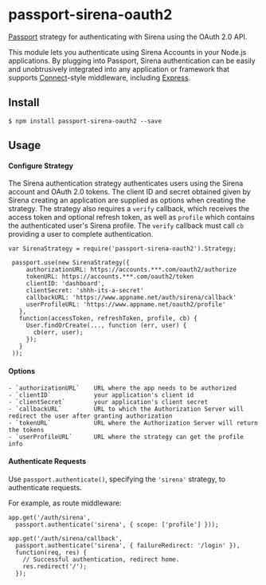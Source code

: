 # passport-sirena-oauth2

[Passport](http://passportjs.org/) strategy for authenticating with Sirena using the OAuth 2.0 API.

This module lets you authenticate using Sirena Accounts in your Node.js applications.
By plugging into Passport, Sirena authentication can be easily and
unobtrusively integrated into any application or framework that supports
[Connect](http://www.senchalabs.org/connect/)-style middleware, including
[Express](http://expressjs.com/).

## Install

    $ npm install passport-sirena-oauth2 --save

## Usage

#### Configure Strategy

The Sirena authentication strategy authenticates users using the Sirena account
and OAuth 2.0 tokens.  The client ID and secret obtained given by Sirena creating an
application are supplied as options when creating the strategy.  The strategy
also requires a `verify` callback, which receives the access token and optional
refresh token, as well as `profile` which contains the authenticated user's
Sirena profile.  The `verify` callback must call `cb` providing a user to
complete authentication.

    var SirenaStrategy = require('passport-sirena-oauth2').Strategy;

     passport.use(new SirenaStrategy({
         authorizationURL: https://accounts.***.com/oauth2/authorize
         tokenURL: https://accounts.***.com/oauth2/token
         clientID: 'dashboard',
         clientSecret: 'shhh-its-a-secret'
         callbackURL: 'https://www.appname.net/auth/sirena/callback'
         userProfileURL: 'https://www.appname.net/oauth2/profile'
       },
       function(accessToken, refreshToken, profile, cb) {
         User.findOrCreate(..., function (err, user) {
           cb(err, user);
         });
       }
     ));

#### Options

	- `authorizationURL`	URL where the app needs to be authorized
	- `clientID`      		your application's client id
	- `clientSecret`  		your application's client secret
	- `callbackURL`   		URL to which the Authorization Server will redirect the user after granting authorization
	- `tokenURL`			URL where the Authorization Server will return the tokens
	- `userProfileURL`		URL where the strategy can get the profile info


#### Authenticate Requests

Use `passport.authenticate()`, specifying the `'sirena'` strategy, to
authenticate requests.

For example, as route middleware:

    app.get('/auth/sirena',
      passport.authenticate('sirena', { scope: ['profile'] }));

    app.get('/auth/sirena/callback', 
      passport.authenticate('sirena', { failureRedirect: '/login' }),
      function(req, res) {
        // Successful authentication, redirect home.
        res.redirect('/');
      });
